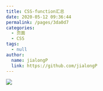 ```yaml
---
title: CSS-function汇总
date: 2020-05-12 09:36:44
permalink: /pages/3da0d7
categories:
  - 页面
  - CSS
tags:
  - null
author:
  name: jialongP
  link: https://github.com/jialongP
---
```

![](https://jsd.cdn.zzko.cn/gh/xugaoyi/image_store/blog/20200512161232.jpg)

